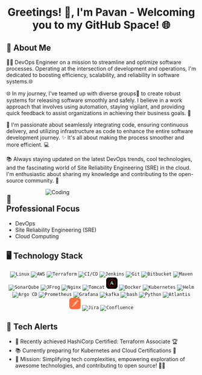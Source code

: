<h1 align="center">Greetings! 👋, I'm Pavan - Welcoming you to my GitHub Space! 🌐</h1>  

## 🌟 About Me
👨‍💻 DevOps Engineer on a mission to streamline and optimize software processes. Operating at the intersection of development and operations, I'm dedicated to boosting efficiency, scalability, and reliability in software systems.🌐</br>

🌐 In my journey, I've teamed up with diverse groups🤝 to create robust systems for releasing software smoothly and safely. I believe in a work approach that involves using automation, staying vigilant, and providing quick feedback to assist organizations in achieving their business goals. 🌟</br>

🚀 I'm passionate about seamlessly integrating code, ensuring continuous delivery, and utilizing infrastructure as code to enhance the entire software development journey. ✨ It's all about making the process smoother and more efficient. 💻</br>

📚 Always staying updated on the latest DevOps trends, cool technologies, and the fascinating world of Site Reliability Engineering (SRE) in the cloud. I'm enthusiastic about sharing my knowledge and contributing to the open-source community. 🚀</br>

<img align="right" alt="Coding" width="400" src="https://camo.githubusercontent.com/a4c584bce1c41271485d28f92aaf9f581b3c88b68ca723b6edfd58b4ba988c2b/68747470733a2f2f63646e2e6472696262626c652e636f6d2f75736572732f313138373833362f73637265656e73686f74732f363533393432392f70726f6772616d65722e676966">

## 🎯 Professional Focus
- DevOps
- Site Reliability Engineering (SRE)
- Cloud Computing


## 🖥️ Technology Stack
<div align="center">
        <code><img width="30" src="https://github.com/marwin1991/profile-technology-icons/assets/76662862/2481dc48-be6b-4ebb-9e8c-3b957efe69fa" alt="Linux" title="Linux"/></code>
      	<code><img width="30" src="https://user-images.githubusercontent.com/25181517/183896132-54262f2e-6d98-41e3-8888-e40ab5a17326.png" alt="AWS" title="AWS"/></code>
        <code><img width="30" src="https://user-images.githubusercontent.com/25181517/183345121-36788a6e-5462-424a-be67-af1ebeda79a2.png" alt="Terraform" title="Terraform"/></code>
        <code><img width="30" src="https://user-images.githubusercontent.com/25181517/183868728-b2e11072-00a5-47e2-8a4e-4ebbb2b8c554.png" alt="CI/CD" title="CI/CD"/></code>
        <code><img width="30" src="https://user-images.githubusercontent.com/25181517/179090274-733373ef-3b59-4f28-9ecb-244bea700932.png" alt="Jenkins" title="Jenkins"/></code>
        <code><img width="30" src="https://user-images.githubusercontent.com/25181517/192108372-f71d70ac-7ae6-4c0d-8395-51d8870c2ef0.png" alt="Git" title="Git"/></code>
	      <code><img width="30" src="https://user-images.githubusercontent.com/25181517/192108375-268c35e6-ab26-44b2-88bf-e3121a4e5083.png" alt="Bitbucket" title="Bitbucket"/></code>
	      <code><img width="30" src="https://user-images.githubusercontent.com/25181517/117207242-07d5a700-adf4-11eb-975e-be04e62b984b.png" alt="Maven" title="Maven"/></code>
	      <code><img width="30" src="https://user-images.githubusercontent.com/25181517/184146221-671413cb-b1ae-47db-a232-b37c99281516.png" alt="SonarQube" title="SonarQube"/></code>
        <code><img width="30" src="https://www.svgrepo.com/show/306271/jfrog.svg" alt="JFrog" title="JFrog"/></code>
	      <code><img width="30" src="https://user-images.githubusercontent.com/25181517/183345125-9a7cd2e6-6ad6-436f-8490-44c903bef84c.png" alt="Nginx" title="Nginx"/></code>
	      <code><img width="30" src="https://user-images.githubusercontent.com/25181517/183894676-137319b5-1364-4b6a-ba4f-e9fc94ddc4aa.png" alt="Tomcat" title="Tomcat"/></code>
        <code><img width="30" src="https://raw.githubusercontent.com/tandpfun/skill-icons/main/icons/Ansible.svg" alt="Ansible" title="Ansible"/></code>
	      <code><img width="30" src="https://user-images.githubusercontent.com/25181517/117207330-263ba280-adf4-11eb-9b97-0ac5b40bc3be.png" alt="Docker" title="Docker"/></code>
	      <code><img width="30" src="https://user-images.githubusercontent.com/25181517/182534006-037f08b5-8e7b-4e5f-96b6-5d2a5558fa85.png" alt="Kubernetes" title="Kubernetes"/></code>
        <code><img width="30" src="https://icon.icepanel.io/Technology/svg/Helm.svg" alt="Helm" title="Helm"/></code>
        <code><img width="30" src="https://icon.icepanel.io/Technology/svg/Argo-CD.svg" alt="Argo CD" title="Argo CD"/></code>
	      <code><img width="30" src="https://user-images.githubusercontent.com/25181517/182534182-c510199a-7a4d-4084-96e3-e3db2251bbce.png" alt="Prometheus" title="Prometheus"/></code>
	      <code><img width="30" src="https://user-images.githubusercontent.com/25181517/182534075-4962068b-4407-46c2-ac67-ddcb86af30cc.png" alt="Grafana" title="Grafana"/></code>
	      <code><img width="30" src="https://user-images.githubusercontent.com/25181517/192107004-2d2fff80-d207-4916-8a3e-130fee5ee495.png" alt="kafka" title="kafka"/></code>
	      <code><img width="30" src="https://user-images.githubusercontent.com/25181517/192158606-7c2ef6bd-6e04-47cf-b5bc-da2797cb5bda.png" alt="bash" title="bash"/></code>
	      <code><img width="30" src="https://user-images.githubusercontent.com/25181517/183423507-c056a6f9-1ba8-4312-a350-19bcbc5a8697.png" alt="Python" title="Python"/></code>
	      <code><img width="30" src="https://www.runatlantis.io/hero.png" alt="Atlantis" title="Atlantis"/></code>
	      <code><img width="30" src="https://raw.githubusercontent.com/tandpfun/skill-icons/main/icons/Postman.svg" alt="Postman" title="Postman"/></code>		
	      <code><img width="30" src="https://user-images.githubusercontent.com/25181517/183912952-83784e94-629d-4c34-a961-ae2ae795b662.png" alt="Jira" title="Jira"/></code>
        <code><img width="30" src="https://icon.icepanel.io/Technology/svg/Confluence.svg" alt="Confluence" title="Confluence"/></code>
              
</div>

## 🔔 Tech Alerts
- 🌱 Recently achieved HashiCorp Certified: Terraform Associate 🏆
- 📚 Currently preparing for Kubernetes and Cloud Certifications 📖
- 🎯 Mission: Simplifying tech complexities, empowering exploration of awesome technologies, and contributing to open source! 🚀✨
